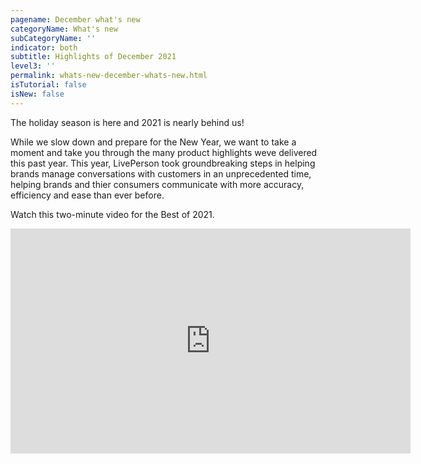```yaml
---
pagename: December what's new
categoryName: What's new
subCategoryName: ''
indicator: both
subtitle: Highlights of December 2021
level3: ''
permalink: whats-new-december-whats-new.html
isTutorial: false
isNew: false
---
```


The holiday season is here and 2021 is nearly behind us!

While we slow down and prepare for the New Year, we want to take a moment and take you through the many product highlights weve delivered this past year.
This year, LivePerson took groundbreaking steps in helping brands manage conversations with customers in an unprecedented time, helping brands and thier consumers communicate with more accuracy, efficiency and ease than ever before. 

Watch this two-minute video for the Best of 2021.

<iframe style="max-width: 750px;" src="https://player.vimeo.com/video/659733216?autoplay=1&loop=1&title=0&byline=0&portrait=0" width="640" height="360" frameborder="0" allow="autoplay; fullscreen" allowfullscreen></iframe>
